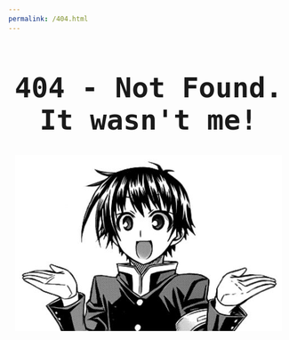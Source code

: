 ```yaml
---
permalink: /404.html
---
```

<main id="main" style="text-align: center">
<h1 style="font-size: 50px; font-family: monospace;"> 404 - Not Found. It wasn't me! </h1>
<img src="img/404.jpg">
</main>